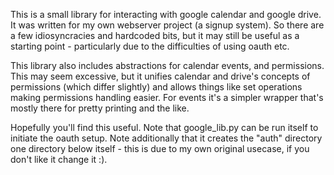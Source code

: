 This is a small library for interacting with google calendar and google drive.
It was written for my own webserver project (a signup system). So there are a few idiosyncracies and hardcoded bits, but it may still be useful as a starting point - particularly due to the difficulties of using oauth etc.

This library also includes abstractions for calendar events, and permissions. This may seem excessive, but it unifies calendar and drive's concepts of permissions (which differ slightly) and allows things like set operations making permissions handling easier. For events it's a simpler wrapper that's mostly there for pretty printing and the like.

Hopefully you'll find this useful. Note that google_lib.py can be run itself to initiate the oauth setup. Note additionally that it creates the "auth" directory one directory below itself - this is due to my own original usecase, if you don't like it change it :).
